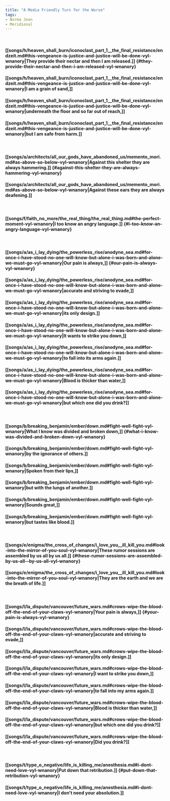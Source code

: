```yaml
---
title: "A Media Friendly Turn for the Worse"
tags:
- Norma Jean
- Meridional
---
```

&nbsp;
#### [[songs/h/heaven_shall_burn/iconoclast_part_1__the_final_resistance/endzeit.md#this-vengeance-is-justice-and-justice-will-be-done-vyl-wnanory|They provide their nectar and then I am released.]] {#they-provide-their-nectar-and-then-i-am-released-vyl-wnanory}
#### [[songs/h/heaven_shall_burn/iconoclast_part_1__the_final_resistance/endzeit.md#this-vengeance-is-justice-and-justice-will-be-done-vyl-wnanory|I am a grain of sand,]]
#### [[songs/h/heaven_shall_burn/iconoclast_part_1__the_final_resistance/endzeit.md#this-vengeance-is-justice-and-justice-will-be-done-vyl-wnanory|underneath the floor and so far out of reach,]]
#### [[songs/h/heaven_shall_burn/iconoclast_part_1__the_final_resistance/endzeit.md#this-vengeance-is-justice-and-justice-will-be-done-vyl-wnanory|but I am safe from harm.]]
&nbsp;
#### [[songs/a/architects/all_our_gods_have_abandoned_us/memento_mori.md#as-above-so-below-vyl-wnanory|Against this shelter they are always hammering.]] {#against-this-shelter-they-are-always-hammering-vyl-wnanory}
#### [[songs/a/architects/all_our_gods_have_abandoned_us/memento_mori.md#as-above-so-below-vyl-wnanory|Against these ears they are always deafening.]]
&nbsp;
#### [[songs/f/faith_no_more/the_real_thing/the_real_thing.md#the-perfect-moment-vyl-wnanory|I too know an angry language.]] {#i-too-know-an-angry-language-vyl-wnanory}
&nbsp;
#### [[songs/a/as_i_lay_dying/the_powerless_rise/anodyne_sea.md#for-once-i-have-stood-no-one-will-know-but-alone-i-was-born-and-alone-we-must-go-vyl-wnanory|Our pain is always,]] {#our-pain-is-always-vyl-wnanory}
#### [[songs/a/as_i_lay_dying/the_powerless_rise/anodyne_sea.md#for-once-i-have-stood-no-one-will-know-but-alone-i-was-born-and-alone-we-must-go-vyl-wnanory|accurate and striving to evade,]]
#### [[songs/a/as_i_lay_dying/the_powerless_rise/anodyne_sea.md#for-once-i-have-stood-no-one-will-know-but-alone-i-was-born-and-alone-we-must-go-vyl-wnanory|its only design.]]
#### [[songs/a/as_i_lay_dying/the_powerless_rise/anodyne_sea.md#for-once-i-have-stood-no-one-will-know-but-alone-i-was-born-and-alone-we-must-go-vyl-wnanory|It wants to strike you down,]]
#### [[songs/a/as_i_lay_dying/the_powerless_rise/anodyne_sea.md#for-once-i-have-stood-no-one-will-know-but-alone-i-was-born-and-alone-we-must-go-vyl-wnanory|to fall into its arms again.]]
#### [[songs/a/as_i_lay_dying/the_powerless_rise/anodyne_sea.md#for-once-i-have-stood-no-one-will-know-but-alone-i-was-born-and-alone-we-must-go-vyl-wnanory|Blood is thicker than water,]]
#### [[songs/a/as_i_lay_dying/the_powerless_rise/anodyne_sea.md#for-once-i-have-stood-no-one-will-know-but-alone-i-was-born-and-alone-we-must-go-vyl-wnanory|but which one did you drink?]]
&nbsp;
#### [[songs/b/breaking_benjamin/ember/down.md#fight-well-fight-vyl-wnanory|What I know was divided and broken down,]] {#what-i-know-was-divided-and-broken-down-vyl-wnanory}
#### [[songs/b/breaking_benjamin/ember/down.md#fight-well-fight-vyl-wnanory|by the ignorance of others.]]
#### [[songs/b/breaking_benjamin/ember/down.md#fight-well-fight-vyl-wnanory|Spoken from their lips,]]
#### [[songs/b/breaking_benjamin/ember/down.md#fight-well-fight-vyl-wnanory|but with the lungs of another.]]
#### [[songs/b/breaking_benjamin/ember/down.md#fight-well-fight-vyl-wnanory|Sounds great,]]
#### [[songs/b/breaking_benjamin/ember/down.md#fight-well-fight-vyl-wnanory|but tastes like blood.]]
&nbsp;
#### [[songs/e/enigma/the_cross_of_changes/i_love_you__ill_kill_you.md#look-into-the-mirror-of-you-soul-vyl-wnanory|These rumor sessions are assembled by us all  by us all.]] {#these-rumor-sessions-are-assembled-by-us-all--by-us-all-vyl-wnanory}
#### [[songs/e/enigma/the_cross_of_changes/i_love_you__ill_kill_you.md#look-into-the-mirror-of-you-soul-vyl-wnanory|They are the earth and we are the breath of life.]]
&nbsp;
#### [[songs/l/la_dispute/vancouver/future_wars.md#crows-wipe-the-blood-off-the-end-of-your-claws-vyl-wnanory|Your pain is always,]] {#your-pain-is-always-vyl-wnanory}
#### [[songs/l/la_dispute/vancouver/future_wars.md#crows-wipe-the-blood-off-the-end-of-your-claws-vyl-wnanory|accurate and striving to evade,]]
#### [[songs/l/la_dispute/vancouver/future_wars.md#crows-wipe-the-blood-off-the-end-of-your-claws-vyl-wnanory|its only design.]]
#### [[songs/l/la_dispute/vancouver/future_wars.md#crows-wipe-the-blood-off-the-end-of-your-claws-vyl-wnanory|I want to strike you down,]]
#### [[songs/l/la_dispute/vancouver/future_wars.md#crows-wipe-the-blood-off-the-end-of-your-claws-vyl-wnanory|to fall into my arms again.]]
#### [[songs/l/la_dispute/vancouver/future_wars.md#crows-wipe-the-blood-off-the-end-of-your-claws-vyl-wnanory|Blood is thicker than water,]]
#### [[songs/l/la_dispute/vancouver/future_wars.md#crows-wipe-the-blood-off-the-end-of-your-claws-vyl-wnanory|but which one did you drink?]]
#### [[songs/l/la_dispute/vancouver/future_wars.md#crows-wipe-the-blood-off-the-end-of-your-claws-vyl-wnanory|Did you drink?]]
&nbsp;
#### [[songs/t/type_o_negative/life_is_killing_me/anesthesia.md#i-dont-need-love-vyl-wnanory|Put down that retribution.]] {#put-down-that-retribution-vyl-wnanory}
#### [[songs/t/type_o_negative/life_is_killing_me/anesthesia.md#i-dont-need-love-vyl-wnanory|I don't need your absolution.]]
